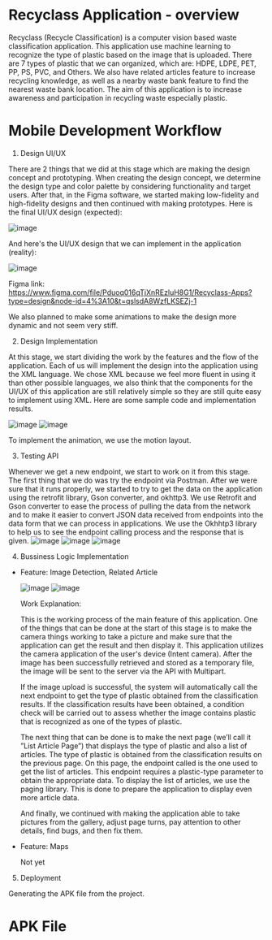 # Recyclass Application - overview
Recyclass (Recycle Classification) is a computer vision based waste classification application. This application use machine learning to recognize the type of plastic based on the image that is uploaded. There are 7 types of plastic that we can organized, which are: HDPE, LDPE, PET, PP, PS, PVC, and Others. We also have related articles feature to increase recycling knowledge, as well as a nearby waste bank feature to find the nearest waste bank location. The aim of this application is to increase awareness and participation in recycling waste especially plastic.

# Mobile Development Workflow
1. Design UI/UX
   
There are 2 things that we did at this stage which are making the design concept and prototyping. When creating the design concept, we determine the design type and color palette by considering functionality and target users. After that, in the Figma software, we started making low-fidelity and high-fidelity designs and then continued with making prototypes. Here is the final UI/UX design (expected):

![image](https://github.com/imyanuarginting/Recyclass/assets/128117129/25a64687-0a16-45d4-8c7b-7de05d5221ec)



And here's the UI/UX design that we can implement in the application (reality):

![image](https://github.com/imyanuarginting/Recyclass/assets/128117129/881cf8ef-7de7-4032-9c11-39abb38df747)


Figma link: https://www.figma.com/file/Pduoq016qTjXnREzluH8G1/Recyclass-Apps?type=design&node-id=4%3A10&t=qslsdA8WzfLKSEZj-1

We also planned to make some animations to make the design more dynamic and not seem very stiff.


2. Design Implementation
   
At this stage, we start dividing the work by the features and the flow of the application. Each of us will implement the design into the application using the XML language. We chose XML because we feel more fluent in using it than other possible languages, we also think that the components for the UI/UX of this application are still relatively simple so they are still quite easy to implement using XML. Here are some sample code and implementation results.

![image](https://github.com/imyanuarginting/Recyclass/assets/128117129/abfcfaee-f6c3-4714-b6a3-fb8ac31b5118)
![image](https://github.com/imyanuarginting/Recyclass/assets/128117129/103caf23-328c-4add-8746-187d92cd61bf)

To implement the animation, we use the motion layout.

3. Testing API
   
Whenever we get a new endpoint, we start to work on it from this stage. The first thing that we do was try the endpoint via Postman. After we were sure that it runs properly, we started to try to get the data on the application using the retrofit library, Gson converter, and okhttp3. We use Retrofit and Gson converter to ease the process of pulling the data from the network and to make it easier to convert JSON data received from endpoints into the data form that we can process in applications. We use the Okhhtp3 library to help us to see the endpoint calling process and the response that is given.
![image](https://github.com/imyanuarginting/Recyclass/assets/128117129/6e9d39f5-e0bb-40f5-9fc1-ce203010a455)
![image](https://github.com/imyanuarginting/Recyclass/assets/128117129/a21b3d0a-c7ce-4211-8a2b-ae0a1a65ab64)
![image](https://github.com/imyanuarginting/Recyclass/assets/128117129/3819e914-a21e-4863-b7f9-118c7dd48e7e)

4. Bussiness Logic Implementation
   
 - Feature: Image Detection, Related Article
   
   ![image](https://github.com/imyanuarginting/Recyclass/assets/128117129/7dd72a92-665e-482a-aa9b-3509d8ca45f2)
   ![image](https://github.com/imyanuarginting/Recyclass/assets/128117129/6858e458-30a7-43ec-9301-409edf5a9651)

   Work Explanation:
   
   This is the working process of the main feature of this application. One of the things that can be done at the start of this stage is to make the          camera things working to take a picture and make sure that the application can get the result and then display it. This application utilizes the camera    application of the user's device (Intent camera). After the image has been successfully retrieved and stored as a temporary file, the image will be        sent to the server via the API with Multipart.
   
   If the image upload is successful, the system will automatically call the next endpoint to get the type of plastic obtained from the classification        results. If the classification results have been obtained, a condition check will be carried out to assess whether the image contains plastic that is      recognized as one of the types of plastic.
   
   The next thing that can be done is to make the next page (we’ll call it ”List Article Page”) that displays the type of plastic and also a list of       
   articles. The type of plastic is obtained from the classification results on the previous page. On this page, the endpoint called is the one used to       get the list of articles. This endpoint requires a plastic-type parameter to obtain the appropriate data. To display the list of articles, we use the      paging library. This is done to prepare the application to display even more article data.
   
   And finally, we continued with making the application able to take pictures from the gallery, adjust page turns, pay attention to other                 
   details, find bugs, and then fix them.

- Feature: Maps
  
  Not yet

5. Deployment
   
Generating the APK file from the project.

# APK File
